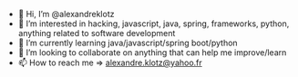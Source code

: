 - 👋 Hi, I’m @alexandreklotz
- 👀 I’m interested in hacking, javascript, java, spring, frameworks, python, anything related to software development
- 🌱 I’m currently learning java/javascript/spring boot/python
- 💞️ I’m looking to collaborate on anything that can help me improve/learn
- 📫 How to reach me => alexandre.klotz@yahoo.fr

<!---
alexandreklotz/alexandreklotz is a ✨ special ✨ repository because its `README.md` (this file) appears on your GitHub profile.
You can click the Preview link to take a look at your changes.
--->
